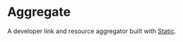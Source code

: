 # Aggregate

A developer link and resource aggregator built with [Static](https://static.devdojo.com).
